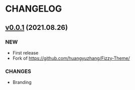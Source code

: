 # CHANGELOG

## [v0.0.1](https://github.com/tjbanks/Vooka-Theme/releases/tag/v0.0.1) (2021.08.26)
### NEW
- First release
- Fork of https://github.com/huangyuzhang/Fizzy-Theme/
### CHANGES
- Branding